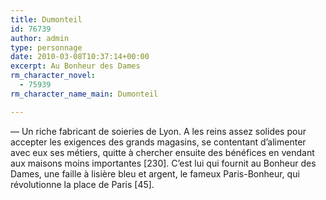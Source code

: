 ```yaml
---
title: Dumonteil
id: 76739
author: admin
type: personnage
date: 2010-03-08T10:37:14+00:00
excerpt: Au Bonheur des Dames
rm_character_novel:
  - 75939
rm_character_name_main: Dumonteil

---
```

— Un riche fabricant de soieries de Lyon. A les reins assez solides pour accepter les exigences des grands magasins, se contentant d&rsquo;alimenter avec eux ses métiers, quitte à chercher ensuite des bénéfices en vendant aux maisons moins importantes [230]. C&rsquo;est lui qui fournit au Bonheur des Dames, une faille à lisière bleu et argent, le fameux Paris-Bonheur, qui révolutionne la place de Paris [45].